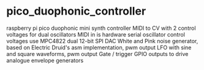 # pico_duophonic_controller
raspberry pi pico duophonic mini synth controller
MIDI to CV with 2 control voltages for dual oscillators
MIDI in is hardware serial
oscillator control voltages use MPC4822 dual 12-bit SPI DAC
White and Pink noise generator, based on Electric Druid's asm implementation, pwm output
LFO with sine and square waveforms, pwm output
Gate / trigger GPIO outputs to drive analogue envelope generators

